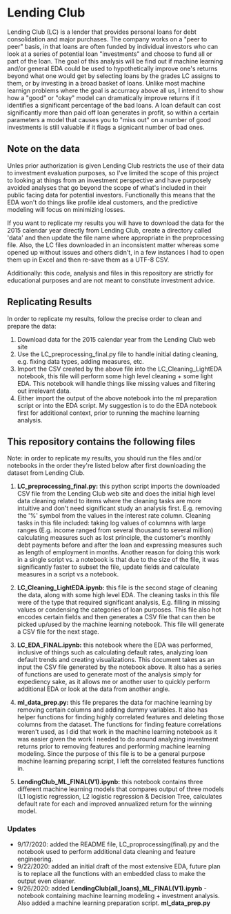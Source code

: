 # Lending Club

Lending Club (LC) is a lender that provides personal loans for debt consolidation and major purchases. The company works on a "peer to peer" basis, in that loans are often funded by individual investors who can look at a series of potential loan "investments" and choose to fund all or part of the loan. The goal of this analysis will be find out if machine learning and/or general EDA could be used to hypothetically improve one's returns beyond what one would get by selecting loans by the grades LC assigns to them, or by investing in a broad basket of loans. Unlike most machine learnign problems where the goal is accurracy above all us, I intend to show how a "good" or "okay" model can dramatically improve returns if it identifies a significant percentage of the bad loans. A loan default can cost significantly more than paid off loan generates in profit, so within a certain parameters a model that causes you to "miss out" on a number of good investments is still valuable if it flags a signicant number of bad ones.

## Note on the data

Unles prior authorization is given Lending Club restricts the use of their data to investment evaluation purposes, so I've limited the scope of this project to looking at things from an investment perspective and have purposely avoided analyses that go beyond the scope of what's included in their public facing data for potential investors. Functionally this means that the EDA won't do things like profile ideal customers, and the predictive modeling will focus on minimizing losses.

If you want to replicate my results you will have to download the data for the 2015 calendar year directly from Lending Club, create a directory called 'data' and then update the file name where appropriate in the preprocessing file. Also, the LC files downloaded in an inconsistent matter whereas some opened up without issues and others didn't, in a few instances I had to open them up in Excel and then re-save them as a UTF-8 CSV.

Additionally: this code, analysis and files in this repository are strictly for educational purposes and are not meant to constitute investment advice.

## Replicating Results

In order to replicate my results, follow the precise order to clean and prepare the data:

1) Download data for the 2015 calendar year from the Lending Club web site
2) Use the LC_preprocessing_final.py file to handle initial dating cleaning, e.g. fixing data types, adding measures, etc.
3) Import the CSV created by the above file into the LC_Cleaning_LightEDA notebook, this file will
perform some high level cleaning + some light EDA. This notebook will handle things like missing values and filtering out irrelevant data.
4) Either import the output of the above notebook into the ml preparation script or into the EDA script. My suggestion is to do the EDA notebook first for additional context, prior to running the machine learning analysis.

## This repository contains the following files

Note: in order to replicate my results, you should run the files and/or notebooks in the order they're listed below after first downloading the dataset from Lending Club.

1) **LC_preprocessing_final.py:** this python script imports the downloaded CSV file from the Lending Club web site and does the initial high level data cleaning related to items where the cleaning tasks are more intuitive and don't need significant study an analysis first. E.g. removing the '%' symbol from the values in the interest rate column. Cleaning tasks in this file included: taking log values of columnns with large ranges (E.g. income ranged from several thousand to several million) calculating measures such as lost principle, the customer's monthly debt payments before and after the loan and expressing measures such as length of employment in months. Another reason for doing this work in a single script vs. a notebook is that due to the size
of the file, it was significantly faster to subset the file, update fields and calculate measures in a script vs a notebook.

2) **LC_Cleaning_LightEDA.ipynb:** this file is the second stage of cleaning the data, along with some high level EDA. The cleaning tasks in this file were of the type that required significant analysis, E.g. filling in missing values or condensing the categories of loan purposes. This file also hot encodes certain fields and then generates a CSV file that can then be picked up/used by the machine learning notebook. This file will generate a CSV file for the next stage.

3) **LC_EDA_FINAL.ipynb:** this notebook where the EDA was performed, inclusive of things such as calculating default rates, analyzing loan default trends and creating visualizations. This document takes as an input the CSV file generated by the notebook above. It also has a series of functions are used to generate most of the analysis simply for expediency sake, as it allows me or another user to quickly perform additional EDA or look at the data from another angle.

4) **ml_data_prep.py:** this file prepares the data for machine learning by removing certain columns and adding dummy variables. It also has helper functions for finding highly correlated features and deleting those columns from the dataset. The functions for finding feature correlations weren't used, as I did that work in the machine learning notebook as it was easier given the work I needed to do around analyzing investment returns prior to removing features and performing machine learning modeling. Since the purpose of this file is to be a general purpose machine learning preparing script, I left the correlated features functions in.

5) **LendingClub_ML_FINAL(V1).ipynb:** this notebook contains three different machine learning models that compares output of three models (L1 logistic regression, L2 logistic regression & Decision Tree, calculates default rate for each and improved annualized return for the winning model.

### Updates

* 9/17/2020: added the README file, LC_proprocessing(final).py and the notebook used to perform additional data cleaning and feature engineering.
* 9/22/2020: added an initial draft of the most extensive EDA, future plan is to replace all the functions with an embedded class to make the output even cleaner.
* 9/26/2020: added **LendingClub(all_loans)_ML_FINAL(V1).ipynb** - notebook containing machine learning modeling + investment analysis. Also added a machine learning preparation script. **ml_data_prep.py**
